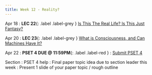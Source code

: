 ```yaml
---
title: Week 12 - Reality?
---
```


Apr 18
: **LEC 22**{: .label .label-grey } [ Is This The Real Life? Is This Just Fantasy?](#)


Apr 20
: **LEC 23**{: .label .label-grey } [What is Consciousness, and Can Machines Have It?](#)

Apr 22
: **PSET 4 DUE @ 11:59PM**{: .label .label-red }
    : [Submit PSET 4](https://canvas.harvard.edu/courses/97916/assignments/532857)

Section
: PSET 4 help
: Final paper topic idea due to section leader this week
: Present 1 slide of your paper topic / rough outline
